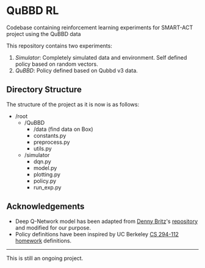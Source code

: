# QuBBD RL
Codebase containing reinforcement learning experiments for SMART-ACT project using the QuBBD data

This repository contains two experiments:
1. _Simulator_: Completely simulated data and environment. Self defined policy based on random vectors.
2. _QuBBD_: Policy defined based on Qubbd v3 data.

## Directory Structure
The structure of the project as it is now is as follows:
* /root
    * /QuBBD
        * /data (find data on Box)
        * constants.py
        * preprocess.py
        * utils.py
    * /simulator
        * dqn.py
        * model.py
        * plotting.py
        * policy.py
        * run_exp.py

## Acknowledgements
* Deep Q-Network model has been adapted from [Denny Britz](https://twitter.com/dennybritz?lang=en)'s [repository](https://github.com/dennybritz/reinforcement-learning/tree/master/DQN) and modified for our purpose.
* Policy definitions have been inspired by UC Berkeley [CS 294-112](http://rail.eecs.berkeley.edu/deeprlcourse/) [homework](https://github.com/berkeleydeeprlcourse/homework) definitions.
---

This is still an ongoing project.

